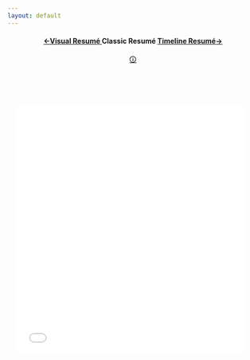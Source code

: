 ```yaml
---
layout: default
---
```

<!--Responsive Introduction contained here -->
  <header class="intro" id="intro-link">
    <div class="container">
      <div class="row text-center">
        <div class="col-lg-12 col-md-12 col-sm-12 col-xs-12 order-2 align-self-center">
          <h4><a href="/">←<small style="font-size:14px;">Visual Resumé </small></a>Classic Resumé <a href="/timeline.html"><small style="font-size:14px;">Timeline Resumé</small>→</a></h4>
          <a href="https://bonkerfield.org/2015/01/a-better-linkedin/"><span class="mytooltip" tlite="se" title="<p style=&quot;margin-bottom:0;font-size:1.2em;text-align:center&quot;> Just a conventional resumé </p>" >🛈</span></a>
        </div>
      </div>
    </div>

</header>


<iframe src="/resume_stedden.pdf" style="width:90%;max-width:700px; height:500px;margin:20px;" frameborder="0"></iframe>